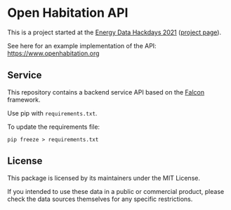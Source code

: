 # Open Habitation API

This is a project started at the [Energy Data Hackdays 2021](https://energydatahackdays.ch/) ([project page](https://hack.opendata.ch/project/779)).


See here for an example implementation of the API: https://www.openhabitation.org


## Service

This repository contains a backend service API based on the [Falcon](http://falconframework.org/) framework.

Use pip with `requirements.txt`.

To update the requirements file:

```
pip freeze > requirements.txt
```



## License

This package is licensed by its maintainers under the MIT License.

If you intended to use these data in a public or commercial product, please
check the data sources themselves for any specific restrictions.
